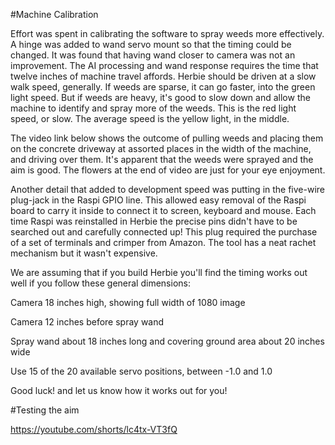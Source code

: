 #Machine Calibration

Effort was spent in calibrating the software to spray weeds more effectively. A hinge was added to wand servo mount so that the timing could be changed. It was found that having wand closer to camera was not an improvement. The AI processing and wand response requires the time that twelve inches of machine travel affords. Herbie should be driven at a slow walk speed, generally. If weeds are sparse, it can go faster, into the green light speed. But if weeds are heavy, it's good to slow down and allow the machine to identify and spray more of the weeds. This is the red light speed, or slow. The average speed is the yellow light, in the middle.

The video link below shows the outcome of pulling weeds and placing them on the concrete driveway at assorted places in the width of the machine, and driving over them. It's apparent that the weeds were sprayed and the aim is good. The flowers at the end of video are just for your eye enjoyment.

Another detail that added to development speed was putting in the five-wire plug-jack in the Raspi GPIO line. This allowed easy removal of the Raspi board to carry it inside to connect it to screen, keyboard and mouse. Each time Raspi was reinstalled in Herbie the precise pins didn't have to be searched out and carefully connected up! This plug required the purchase of a set of terminals and crimper from Amazon. The tool has a neat rachet mechanism but it wasn't expensive.

We are assuming that if you build Herbie you'll find the timing works out well if you follow these general dimensions:

Camera 18 inches high, showing full width of 1080 image

Camera 12 inches before spray wand

Spray wand about 18 inches long and covering ground area about 20 inches wide

Use 15 of the 20 available servo positions, between -1.0 and 1.0

Good luck! and let us know how it works out for you!

#Testing the aim

https://youtube.com/shorts/lc4tx-VT3fQ

